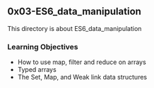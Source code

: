 ## 0x03-ES6_data_manipulation

This directory is about ES6_data_manipulation

### Learning Objectives

* How to use map, filter and reduce on arrays
* Typed arrays
* The Set, Map, and Weak link data structures
